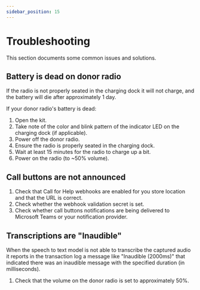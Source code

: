 ```yaml
---
sidebar_position: 15
---
```


# Troubleshooting

This section documents some common issues and solutions.

## Battery is dead on donor radio
If the radio is not properly seated in the charging dock it will not charge, and the battery will die after approximately 1 day. 

If your donor radio's battery is dead:
1. Open the kit.
2. Take note of the color and blink pattern of the indicator LED on the charging dock (if applicable).
3. Power off the donor radio.
4. Ensure the radio is properly seated in the charging dock.
5. Wait at least 15 minutes for the radio to charge up a bit.
6. Power on the radio (to ~50% volume).

## Call buttons are not announced
1. Check that Call for Help webhooks are enabled for you store location and that the URL is correct.
2. Check whether the webhook validation secret is set.
3. Check whether call buttons notifications are being delivered to Microsoft Teams or your notification provider.

## Transcriptions are "Inaudible"
When the speech to text model is not able to transcribe the captured audio it reports in the transaction log a message like "Inaudible (2000ms)" that indicated there was an inaudible message with the specified duration (in milliseconds).
1. Check that the volume on the donor radio is set to approximately 50%.
 
